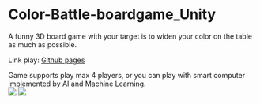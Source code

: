 # Color-Battle-boardgame_Unity

A funny 3D board game with your target is to widen your color on the table as much as possible.<br>
<p> Link play: <a href="https://halac123b.github.io/Color-Battle-boardgame_Unity/">Github pages</a></p>
Game supports play max 4 players, or you can play with smart computer implemented by AI and Machine Learning.<br>

<img src="capture1.gif">
<img src="capture2.gif">


